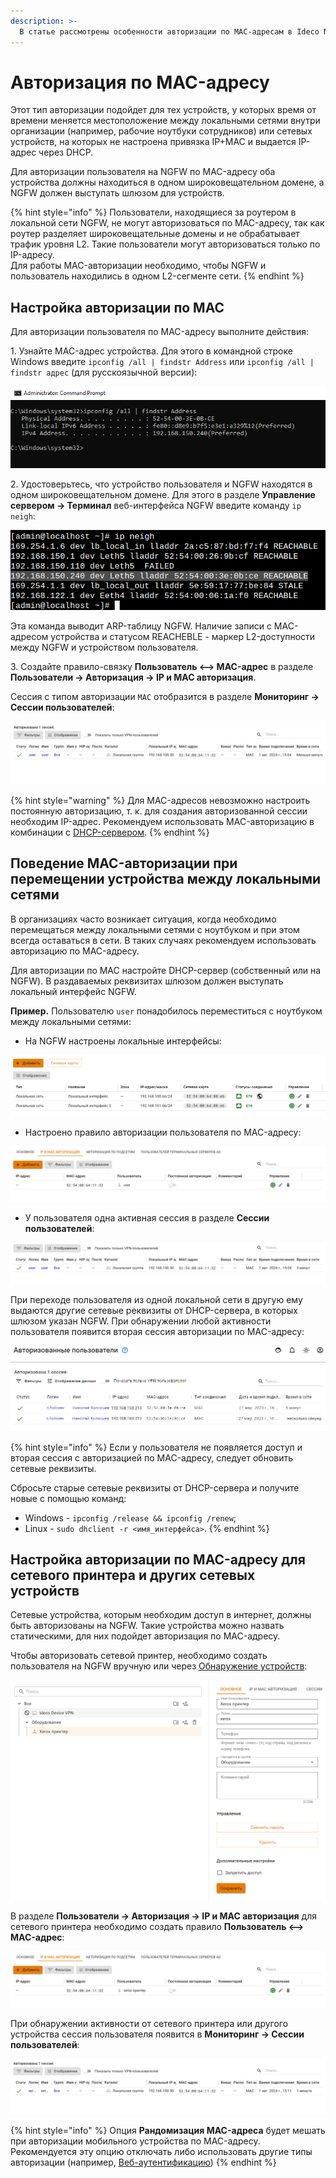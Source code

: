 ```yaml
---
description: >-
  В статье рассмотрены особенности авторизации по MAC-адресам в Ideco NGFW.
---
```


# Авторизация по MAC-адресу

Этот тип авторизации подойдет для тех устройств, у которых время от времени меняется местоположение между локальными сетями внутри организации (например, рабочие ноутбуки сотрудников) или сетевых устройств, на которых не настроена привязка IP+MAC и выдается IP-адрес через DHCP.

Для авторизации пользователя на NGFW по MAC-адресу оба устройства должны находиться в одном широковещательном домене, а NGFW должен выступать шлюзом для устройств.

{% hint style="info" %}
Пользователи, находящиеся за роутером в локальной сети NGFW, не могут авторизоваться по MAC-адресу, так как роутер разделяет широковещательные домены и не обрабатывает трафик уровня L2. Такие пользователи могут авторизоваться только по IP-адресу. \
Для работы MAC-авторизации необходимо, чтобы NGFW и пользователь находились в одном L2-сегменте сети.
{% endhint %}

## Настройка авторизации по MAC

Для авторизации пользователя по MAC-адресу выполните действия:

1\. Узнайте MAC-адрес устройства. Для этого в командной строке Windows введите `ipconfig /all | findstr Address` или `ipconfig /all | findstr адрес` (для русскоязычной версии):

![](/.gitbook/assets/mac-authorization8.png)

2\. Удостоверьтесь, что устройство пользователя и NGFW находятся в одном широковещательном домене. Для этого в разделе **Управление сервером -> Терминал** веб-интерфейса NGFW введите команду `ip neigh`:

![](/.gitbook/assets/mac-authorization9.png)

Эта команда выводит ARP-таблицу NGFW. Наличие записи с MAC-адресом устройства и статусом REACHEBLE - маркер L2-доступности между NGFW и устройством пользователя.

3\. Создайте правило-связку **Пользователь <--> MAC-адрес** в разделе **Пользователи -> Авторизация -> IP и MAC авторизация**.

Сессия с типом авторизации `MAC` отобразится в разделе **Мониторинг -> Сессии пользователей**:

![](/.gitbook/assets/monitor-connections3.png)

{% hint style="warning" %}
Для MAC-адресов невозможно настроить постоянную авторизацию, т. к. для создания авторизованной сессии необходим IP-адрес. Рекомендуем использовать MAC-авторизацию в комбинации с [DHCP-сервером](/settings/services/dhcp.md).
{% endhint %}

## Поведение MAC-авторизации при перемещении устройства между локальными сетями

В организациях часто возникает ситуация, когда необходимо перемещаться между локальными сетями с ноутбуком и при этом всегда оставаться в сети. В таких случаях рекомендуем использовать авторизацию по MAC-адресу.

Для авторизации по MAC настройте DHCP-сервер (собственный или на NGFW). В раздаваемых реквизитах шлюзом должен выступать локальный интерфейс NGFW.

**Пример.** Пользователю `user` понадобилось переместиться с ноутбуком между локальными сетями:

* На NGFW настроены локальные интерфейсы:

![](/.gitbook/assets/interfaces26.png)

* Настроено правило авторизации пользователя по MAC-адресу:

![](/.gitbook/assets/authorization3.png)

* У пользователя одна активная сессия в разделе **Сессии пользователей**:

![](/.gitbook/assets/monitor-connections4.png)

При переходе пользователя из одной локальной сети в другую ему выдаются другие сетевые реквизиты от DHCP-сервера, в которых шлюзом указан NGFW. При обнаружении любой активности пользователя появится вторая сессия авторизации по MAC-адресу:

![](/.gitbook/assets/monitor-connections5.png)

{% hint style="info" %}
Если у пользователя не появляется доступ и вторая сессия с авторизацией по MAC-адресу, следует обновить сетевые реквизиты.

Сбросьте старые сетевые реквизиты от DHCP-сервера и получите новые с помощью команд:
* Windows - `ipconfig /release && ipconfig /renew`;
* Linux - `sudo dhclient -r <имя_интерфейса>`.
{% endhint %}

## Настройка авторизации по MAC-адресу для сетевого принтера и других сетевых устройств

Сетевые устройства, которым необходим доступ в интернет, должны быть авторизованы на NGFW. Такие устройства можно назвать статическими, для них подойдет авторизация по MAC-адресу.

Чтобы авторизовать сетевой принтер, необходимо создать пользователя на NGFW вручную или через [Обнаружение устройств](/settings/users/device-discovery.md):

![](/.gitbook/assets/tree15.png)

В разделе **Пользователи -> Авторизация -> IP и MAC авторизация** для сетевого принтера необходимо создать правило **Пользователь <--> MAC-адрес**:

![](/.gitbook/assets/authorization4.png)

При обнаружении активности от сетевого принтера или другого устройства сессия пользователя появится в **Мониторинг -> Сессии пользователей**:

![](/.gitbook/assets/monitor-connections6.png)

{% hint style="info" %}
Опция **Рандомизация MAC-адреса** будет мешать при авторизации мобильного устройства по MAC-адресу. Рекомендуется эту опцию отключать либо использовать другие типы авторизации (например, [Веб-аутентификацию](/settings/users/authorization/web-authorization.md))
{% endhint %}
